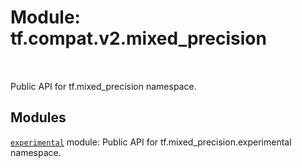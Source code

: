 <div itemscope itemtype="http://developers.google.com/ReferenceObject">
<meta itemprop="name" content="tf.compat.v2.mixed_precision" />
<meta itemprop="path" content="Stable" />
</div>

# Module: tf.compat.v2.mixed_precision


<table class="tfo-notebook-buttons tfo-api" align="left">
</table>



Public API for tf.mixed_precision namespace.



## Modules

[`experimental`](../../../tf/compat/v2/mixed_precision/experimental.md) module: Public API for tf.mixed_precision.experimental namespace.



